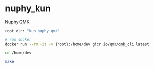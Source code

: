 # nuphy_kun
Nuphy QMK

``` bash
root dir: "kun_nuphy_qmk"

# run docker
docker run --rm -it -v {root}:/home/dev ghcr.io/qmk/qmk_cli:latest

cd /home/dev

make
```
